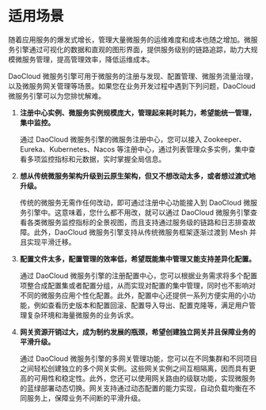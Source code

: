 # 适用场景

随着应用服务的爆发式增长，管理大量微服务的运维难度和成本也随之增加。微服务引擎通过可视化的数据和直观的图形界面，提供服务级别的链路追踪，助力大规模微服务管理，提高管理效率，降低运维成本。

DaoCloud 微服务引擎可用于微服务的注册与发现、配置管理、微服务流量治理，以及微服务网关管理等场景。如果您在业务开发过程中遇到下列问题，DaoCloud 微服务引擎可以为您排忧解难。

1. **注册中心实例、微服务实例规模庞大，管理起来耗时耗力，希望能统一管理，集中监控。**

   通过 DaoCloud 微服务引擎的微服务注册中心，您可以接入 Zookeeper、Eureka、Kubernetes、Nacos 等注册中心，通过列表管理众多实例，集中查看多项监控指标和元数据，实时掌握全局信息。

2. **想从传统微服务架构升级到云原生架构，但又不想改动太多，或者想过渡式地升级。**

   传统的微服务无需作任何改动，即可通过注册中心功能接入到 DaoCloud 微服务引擎中。这意味着，您什么都不用改，就可以通过 DaoCloud 微服务引擎查看各类微服务监控指标的全景视图，而且支持通过服务级的链路和日志排查故障。此外，DaoCloud 微服务引擎支持从传统微服务框架逐渐过渡到 Mesh 并且实现平滑迁移。

3. **配置文件太多，配置管理的效率低，希望既能集中管理又能支持差异化配置。**

   通过 DaoCloud 微服务引擎的注册配置中心，您可以根据业务需求将多个配置项整合成配置集或者配置分组，从而实现对配置的集中管理，同时也不影响对不同的微服务应用个性化配置。此外，配置中心还提供一系列方便实用的小功能，例如查看历史版本和配置回滚、配置导入导出、配置克隆等，满足用户管理复杂环境和海量微服务的业务诉求。

4. **网关资源开销过大，成为制约发展的瓶颈，希望创建独立网关并且保障业务的平滑升级。**

   通过 DaoCloud 微服务引擎的多网关管理功能，您可以在不同集群和不同项目之间轻松创建独立的多个网关实例。这些网关实例之间互相隔离，因而具有更高的可用性和稳定性。此外，您还可以使用网关路由的级联功能，实现微服务的蓝绿部署动态切换。网关支持通过动态配置的能力实现，自动负载均衡在不同服务上，保障业务不间断的平滑升级。